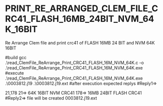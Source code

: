 # PRINT_RE_ARRANGED_CLEM_FILE_CRC41_FLASH_16MB_24BIT_NVM_64K_16BIT
Re Arrange Clem file and print crc41 of FLASH 16MB 24 BIT and NVM 64K 16BIT

#build
 gcc .\read_ClemFile_ReArrange_Print_CRC41_FLASH_16M_NVM_64K.c -o .\read_ClemFile_ReArrange_Print_CRC41_FLASH_16M_NVM_64K.exe
 #execute
.\read_ClemFile_ReArrange_Print_CRC41_FLASH_16M_NVM_64K.exe .\0003812.j19 .\0003812.j19.ext
#after execution expected replys
#Reply1=>

21,178
21=> 64K 16BIT NVM CRC41
178=> 16MB 24BIT FLASH CRC41
#Reply2=> file will be created 0003812.j19.ext
